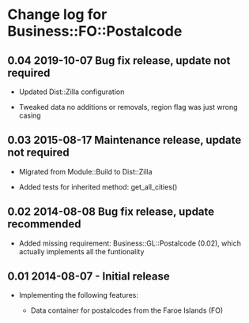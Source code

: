 # Change log for Business::FO::Postalcode

## 0.04 2019-10-07 Bug fix release, update not required

- Updated Dist::Zilla configuration

- Tweaked data no additions or removals, region flag was just wrong casing

## 0.03 2015-08-17 Maintenance release, update not required

- Migrated from Module::Build to Dist::Zilla

- Added tests for inherited method: get_all_cities()

## 0.02 2014-08-08 Bug fix release, update recommended

- Added missing requirement: Business::GL::Postalcode (0.02), which actually
  implements all the funtionality

## 0.01 2014-08-07 - Initial release

- Implementing the following features:

  - Data container for postalcodes from the Faroe Islands (FO)
